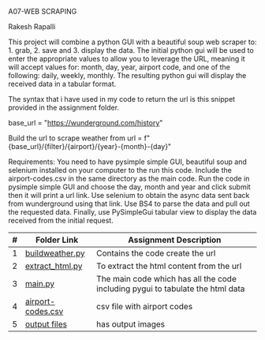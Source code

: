 A07-WEB SCRAPING

Rakesh Rapalli

This project will combine a python GUI with a beautiful soup web scraper to: 1. grab, 2. save and 3. display the data. The initial python gui will be used to enter the appropriate values to allow you to leverage the URL, meaning it will accept values for: month, day, year, airport code, and one of the following: daily, weekly, monthly. The resulting python gui will display the received data in a tabular format.

The syntax that i have used in my code to return the url is this snippet provided in the assignment folder.

base_url = "https://wunderground.com/history"

Build the url to scrape weather from
url = f"{base_url}/{filter}/{airport}/{year}-{month}-{day}"

Requirements:
You need to have pysimple simple GUI, beautiful soup and selenium installed on your computer to the run this code.
Include the airport-codes.csv in the same directory as the main code.
Run the code in pysimple simple GUI and choose the day, month and year and click submit then it will print a url link.
Use selenium to obtain the async data sent back from wunderground using that link.
Use BS4 to parse the data and pull out the requested data.
Finally, use PySimpleGui tabular view to display the data received from the initial request.


|   #   | Folder Link | Assignment Description |
| :---: | ----------- | ---------------------- |
|   1   | [buildweather.py](https://github.com/RakeshRapalli6/4883-Software-Tools/blob/main/Assignments/A07/buildweather.py) | Contains the code create the url |
|   2   | [extract_html.py](https://github.com/RakeshRapalli6/4883-Software-Tools/blob/main/Assignments/A07/extract_html.py) | To extract the html content from the url
|   3   | [main.py](https://github.com/RakeshRapalli6/4883-Software-Tools/blob/main/Assignments/A07/main.py) |The main code which has all the code including pygui to tabulate the html data
|   4   | [airport-codes.csv](https://github.com/RakeshRapalli6/4883-Software-Tools/blob/main/Assignments/A07/airport-codes.csv)| csv file with airport codes
|   5   | [output files](https://github.com/RakeshRapalli6/4883-Software-Tools/tree/main/Assignments/A07/Output%20files)| has output images 


